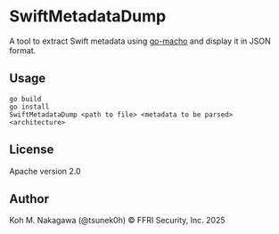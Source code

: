 # SwiftMetadataDump

A tool to extract Swift metadata using [go-macho](https://github.com/blacktop/go-macho) and display it in JSON format.

## Usage

```
go build
go install
SwiftMetadataDump <path to file> <metadata to be parsed> <architecture>
```

## License

Apache version 2.0

## Author

Koh M. Nakagawa (@tsunek0h) &copy; FFRI Security, Inc. 2025